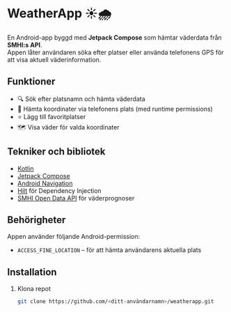 # WeatherApp ☀️🌧️

En Android-app byggd med **Jetpack Compose** som hämtar väderdata från **SMHI:s API**.  
Appen låter användaren söka efter platser eller använda telefonens GPS för att visa aktuell väderinformation.

## Funktioner
- 🔍 Sök efter platsnamn och hämta väderdata
- 📍 Hämta koordinater via telefonens plats (med runtime permissions)
- ⭐ Lägg till favoritplatser
- 🗺️ Visa väder för valda koordinater

## Tekniker och bibliotek
- [Kotlin](https://kotlinlang.org/)
- [Jetpack Compose](https://developer.android.com/jetpack/compose)
- [Android Navigation](https://developer.android.com/guide/navigation)
- [Hilt](https://developer.android.com/training/dependency-injection/hilt-android) för Dependency Injection
- [SMHI Open Data API](https://opendata.smhi.se/apidocs/metfcst/index.html) för väderprognoser

## Behörigheter
Appen använder följande Android-permission:
- `ACCESS_FINE_LOCATION` – för att hämta användarens aktuella plats

## Installation
1. Klona repot  
   ```bash
   git clone https://github.com/<ditt-användarnamn>/weatherapp.git
